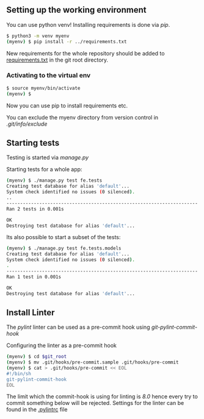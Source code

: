 ## Setting up the working environment

You can use python venv!
Installing requirements is done via *pip*.

```bash
$ python3 -m venv myenv
(myenv) $ pip install -r ../requirements.txt
```

New requirements for the whole repository should be added to [requirements.txt](requirements.txt) in the git root directory.

### Activating to the virtual env

```bash
$ source myenv/bin/activate
(myenv) $
```

Now you can use pip to install requirements etc.

You can exclude the myenv directory from version control in *.git/info/exclude*

## Starting tests

Testing is started via *manage.py*

Starting tests for a whole app:
```bash
(myenv) $ ./manage.py test fe.tests
Creating test database for alias 'default'...
System check identified no issues (0 silenced).
..
----------------------------------------------------------------------
Ran 2 tests in 0.001s

OK
Destroying test database for alias 'default'...

```

Its also possible to start a subset of the tests:
```bash
(myenv) $ ./manage.py test fe.tests.models
Creating test database for alias 'default'...
System check identified no issues (0 silenced).
.
----------------------------------------------------------------------
Ran 1 test in 0.001s

OK
Destroying test database for alias 'default'...
```

## Install Linter

The *pylint* linter can be used as a pre-commit hook using *git-pylint-commit-hook*

Configuring the linter as a pre-commit hook
```bash
(myenv) $ cd $git_root
(myenv) $ mv .git/hooks/pre-commit.sample .git/hooks/pre-commit
(myenv) $ cat > .git/hooks/pre-commit << EOL
#!/bin/sh
git-pylint-commit-hook
EOL
```

The limit which the commit-hook is using for linting is *8.0* hence every try to commit something below will be rejected.
Settings for the linter can be found in the [.pylintrc](.pylintrc) file
